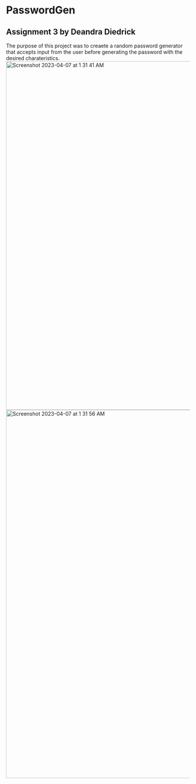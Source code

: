 # PasswordGen
## Assignment 3 by Deandra Diedrick
The purpose of this project was to creaete a random password generator that accepts input from the user before generating the password with the desired charateristics.
<img width="954" alt="Screenshot 2023-04-07 at 1 31 41 AM" src="https://user-images.githubusercontent.com/35505692/230573631-4b441400-65e4-4dba-a9ec-c508e90fa3fb.png">
<img width="1008" alt="Screenshot 2023-04-07 at 1 31 56 AM" src="https://user-images.githubusercontent.com/35505692/230573670-c38014b3-5a58-4860-9090-51b864d6a1ac.png">
